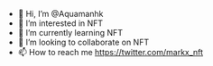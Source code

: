 - 👋 Hi, I’m @Aquamanhk
- 👀 I’m interested in NFT
- 🌱 I’m currently learning NFT 
- 💞️ I’m looking to collaborate on NFT
- 📫 How to reach me https://twitter.com/markx_nft

<!---
Aquamanhk/Aquamanhk is a ✨ special ✨ repository because its `README.md` (this file) appears on your GitHub profile.
You can click the Preview link to take a look at your changes.
--->
